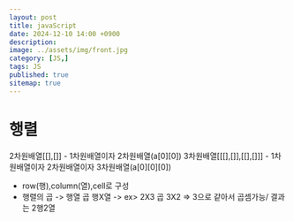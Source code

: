 ```yaml
---
layout: post
title: javaScript
date: 2024-12-10 14:00 +0900
description: 
image: ../assets/img/front.jpg
category: [JS,]
tags: JS
published: true
sitemap: true
---
```


# 행렬   

2차원배열[[],[]] - 1차원배열이자 2차원배열(a[0][0])
3차원배열[[[],[]],[[],[]]] - 1차원배열이자 2차원배열이자 3차원배열(a[0][0][0])

- row(행),column(열),cell로 구성
- 행렬의 곱 -> 행열 곱 행X열 -> ex> 2X3 곱 3X2 => 3으로 같아서 곱셈가능/ 결과는 2행2열

